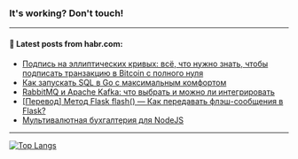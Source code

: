 ### It's working? Don't touch!

---
<!--
#### 🛠️ Technical stack:

![C++](https://img.shields.io/badge/C++-informational?logo=c%2B%2B&style=flat&logoColor=white&color=9C033A)
![Java](https://img.shields.io/badge/Java-informational?logo=java&style=flat&logoColor=white&color=007396)
![Kotlin](https://img.shields.io/badge/Kotlin-informational?logo=Kotlin&style=flat&logoColor=white&color=0095D5)
![JS](https://img.shields.io/badge/JS-informational?logo=javaScript&style=flat&logoColor=black&color=F7Df1E) <br>
![HTML5](https://img.shields.io/badge/HTML5-informational?logo=html5&style=flat&logoColor=white&color=E34F26)
![CSS3](https://img.shields.io/badge/CSS3-informational?logo=css3&style=flat&logoColor=white&color=157286)
![Sass](https://img.shields.io/badge/Saas-informational?logo=sass&style=flat&logoColor=white&color=hotpink)
![PHP](https://img.shields.io/badge/PHP-informational?logo=php&style=flat&logoColor=white&color=777BB4) <br>
![WebPAck](https://img.shields.io/badge/WebPack-informational?logo=webPack&style=flat&logoColor=white&color=FF6F00)
![Bootstrap](https://img.shields.io/badge/Bootstrap-informational?logo=Bootstrap&style=flat&logoColor=white&color=7952B3)
![MySQL](https://img.shields.io/badge/MySQL-informational?logo=MySQL&style=flat&logoColor=white&color=00f) <br>
![NodeJS](https://img.shields.io/badge/NodeJS-informational?logo=node.js&style=flat&logoColor=white&color=43853D)
![Spring](https://img.shields.io/badge/Spring-informational?logo=Spring&style=flat&logoColor=white&color=0A9EDC)
![Angular](https://img.shields.io/badge/Vue-informational?logo=vue.js&style=flat&logoColor=white&color=red)
![Git](https://img.shields.io/badge/Git-informational?logo=git&style=flat&logoColor=white&color=darkorange)

___
-->

#### 💬 Latest posts from habr.com:

<!-- BLOG-POST-LIST:START -->
- [Подпись на эллиптических кривых: всё, что нужно знать, чтобы подписать транзакцию в Bitcoin с полного нуля](https://habr.com/ru/post/692842/?utm_source=habrahabr&utm_medium=rss&utm_campaign=692842)
- [Как запускать SQL в Go с максимальным комфортом](https://habr.com/ru/post/692062/?utm_source=habrahabr&utm_medium=rss&utm_campaign=692062)
- [RabbitMQ и Apache Kafka: что выбрать и можно ли интегрировать](https://habr.com/ru/post/692822/?utm_source=habrahabr&utm_medium=rss&utm_campaign=692822)
- [[Перевод] Метод Flask flash&lpar;&rpar; — Как передавать флэш-сообщения в Flask?](https://habr.com/ru/post/692820/?utm_source=habrahabr&utm_medium=rss&utm_campaign=692820)
- [Мультивалютная бухгалтерия для NodeJS](https://habr.com/ru/post/692612/?utm_source=habrahabr&utm_medium=rss&utm_campaign=692612)
<!-- BLOG-POST-LIST:END -->

---

[![Top Langs](https://github-readme-stats.vercel.app/api/top-langs/?username=zloylis&layout=compact&hide_border=true&theme=dracula)](https://github.com/zloylis)
